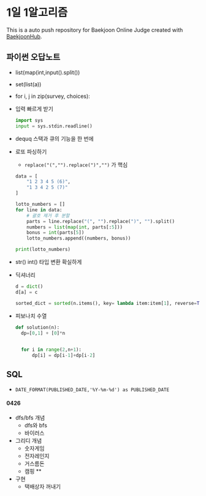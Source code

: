# 1일 1알고리즘
This is a auto push repository for Baekjoon Online Judge created with [BaekjoonHub](https://github.com/BaekjoonHub/BaekjoonHub).


## 파이썬 오답노트

- list(map(int,input().split())

- set(list(a))

- for i, j in zip(survey, choices):

- 입력 빠르게 받기
  ```python
  import sys
  input = sys.stdin.readline()
  ```

- dequq 스택과 큐의 기능을 한 번에
- 로또 파싱하기 
  - `replace("(","").replace(")","")` 가 핵심
  ```python
  data = [
      "1 2 3 4 5 (6)",
      "1 3 4 2 5 (7)"
  ]
  
  lotto_numbers = []
  for line in data:
      # 괄호 제거 후 분할
      parts = line.replace("(", "").replace(")", "").split()
      numbers = list(map(int, parts[:5]))
      bonus = int(parts[5])
      lotto_numbers.append((numbers, bonus))
  
  print(lotto_numbers)
  ```

- str() int() 타입 변환 확실하게
- 딕셔너리
   ``` python
   d = dict()
   d[a] = c

   sorted_dict = sorted(n.items(), key= lambda item:item[1], reverse=True) //딕셔너리 값으로 정렬
   ```
- 피보나치 수열
  ```python
  def solution(n):
    dp=[0,1] + [0]*n

    
    for i in range(2,n+1):
        dp[i] = dp[i-1]+dp[i-2]
  ```

## SQL
- `DATE_FORMAT(PUBLISHED_DATE,'%Y-%m-%d') as PUBLISHED_DATE`


####   0426 
  - dfs/bfs 개념 
    - dfs와 bfs
    - 바이러스 
  - 그리디 개념 
    -  숫자게임
    -  전자레인지
    -  거스름돈
    -  캠핑 **
  - 구현
    - 택배상자 꺼내기
